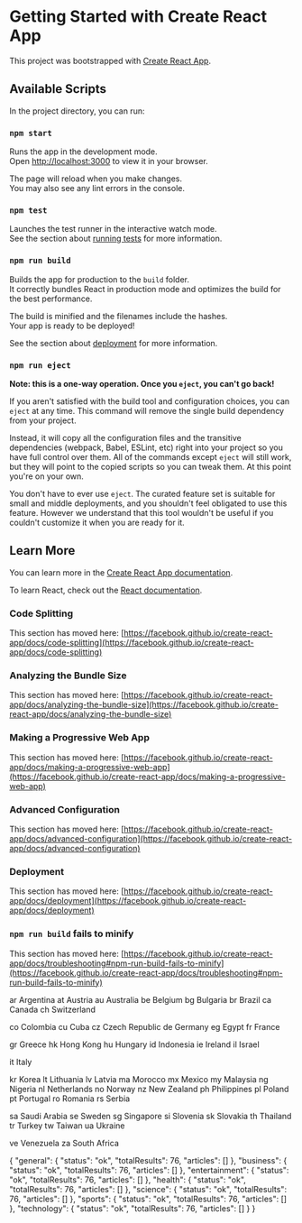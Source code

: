 # Getting Started with Create React App

This project was bootstrapped with [Create React App](https://github.com/facebook/create-react-app).

## Available Scripts

In the project directory, you can run:

### `npm start`

Runs the app in the development mode.\
Open [http://localhost:3000](http://localhost:3000) to view it in your browser.

The page will reload when you make changes.\
You may also see any lint errors in the console.

### `npm test`

Launches the test runner in the interactive watch mode.\
See the section about [running tests](https://facebook.github.io/create-react-app/docs/running-tests) for more information.

### `npm run build`

Builds the app for production to the `build` folder.\
It correctly bundles React in production mode and optimizes the build for the best performance.

The build is minified and the filenames include the hashes.\
Your app is ready to be deployed!

See the section about [deployment](https://facebook.github.io/create-react-app/docs/deployment) for more information.

### `npm run eject`

**Note: this is a one-way operation. Once you `eject`, you can't go back!**

If you aren't satisfied with the build tool and configuration choices, you can `eject` at any time. This command will remove the single build dependency from your project.

Instead, it will copy all the configuration files and the transitive dependencies (webpack, Babel, ESLint, etc) right into your project so you have full control over them. All of the commands except `eject` will still work, but they will point to the copied scripts so you can tweak them. At this point you're on your own.

You don't have to ever use `eject`. The curated feature set is suitable for small and middle deployments, and you shouldn't feel obligated to use this feature. However we understand that this tool wouldn't be useful if you couldn't customize it when you are ready for it.

## Learn More

You can learn more in the [Create React App documentation](https://facebook.github.io/create-react-app/docs/getting-started).

To learn React, check out the [React documentation](https://reactjs.org/).

### Code Splitting

This section has moved here: [https://facebook.github.io/create-react-app/docs/code-splitting](https://facebook.github.io/create-react-app/docs/code-splitting)

### Analyzing the Bundle Size

This section has moved here: [https://facebook.github.io/create-react-app/docs/analyzing-the-bundle-size](https://facebook.github.io/create-react-app/docs/analyzing-the-bundle-size)

### Making a Progressive Web App

This section has moved here: [https://facebook.github.io/create-react-app/docs/making-a-progressive-web-app](https://facebook.github.io/create-react-app/docs/making-a-progressive-web-app)

### Advanced Configuration

This section has moved here: [https://facebook.github.io/create-react-app/docs/advanced-configuration](https://facebook.github.io/create-react-app/docs/advanced-configuration)

### Deployment

This section has moved here: [https://facebook.github.io/create-react-app/docs/deployment](https://facebook.github.io/create-react-app/docs/deployment)

### `npm run build` fails to minify

This section has moved here: [https://facebook.github.io/create-react-app/docs/troubleshooting#npm-run-build-fails-to-minify](https://facebook.github.io/create-react-app/docs/troubleshooting#npm-run-build-fails-to-minify)


<!-- ae United Arab Emirates -->
ar Argentina
at Austria
au Australia
be Belgium
bg Bulgaria
br Brazil
ca Canada
ch Switzerland
<!-- cn People’s Republic of China -->
co Colombia
cu Cuba
cz Czech Republic
de Germany
eg Egypt
fr France
<!-- gb United Kingdom -->
gr Greece
hk Hong Kong
hu Hungary
id Indonesia
ie Ireland
il Israel
<!-- in India -->
it Italy
<!-- jp Japan -->
kr Korea
lt Lithuania
lv Latvia
ma Morocco
mx Mexico
my Malaysia
ng Nigeria
nl Netherlands
no Norway
nz New Zealand
ph Philippines
pl Poland
pt Portugal
ro Romania
rs Serbia
<!-- ru Russian -->
sa Saudi Arabia
se Sweden
sg Singapore
si Slovenia
sk Slovakia
th Thailand
tr Turkey
tw Taiwan
ua Ukraine
<!-- us United States -->
ve Venezuela
za South Africa

{
    "general": {
      "status": "ok",
      "totalResults": 76,
      "articles": []
    },
    "business": {
      "status": "ok",
      "totalResults": 76,
      "articles": []
    },
    "entertainment": {
      "status": "ok",
      "totalResults": 76,
      "articles": []
    },
    "health": {
      "status": "ok",
      "totalResults": 76,
      "articles": []
    },
    "science": {
      "status": "ok",
      "totalResults": 76,
      "articles": []
    },
    "sports": {
      "status": "ok",
      "totalResults": 76,
      "articles": []
    },
    "technology": {
      "status": "ok",
      "totalResults": 76,
      "articles": []
    }
}